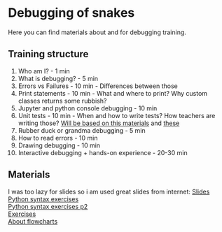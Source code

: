 # Debugging of snakes

Here you can find materials about and for debugging training.

## Training structure

1. Who am I? - 1 min
1. What is debugging? - 5 min
1. Errors vs Failures - 10 min - Differences between those
1. Print statements - 10 min - What and where to print? Why custom classes returns some rubbish?
1. Jupyter and python console debugging - 10 min
1. Unit tests - 10 min - When and how to write tests? How teachers are writing those? [Will be based on this materials](https://www.datacamp.com/community/tutorials/unit-testing-python)
and [these](https://docs.python.org/3/library/unittest.html)
1. Rubber duck or grandma debugging - 5 min
1. How to read errors - 10 min
1. Drawing debugging - 10 min
1. Interactive debugging + hands-on experience - 20-30 min

## Materials

I was too lazy for slides so i am used great slides from internet:
[Slides](https://bootcamp.burlingtoncodeacademy.com/lessons/tricks-of-the-trade/debugging.slides)  
[Python syntax exercises](https://humanitiesprogramming.github.io/exercises/python-debugging/)  
[Python syntax exercises p2](https://humanitiesprogramming.github.io/exercises/python-debugging/)  
[Exercises](https://runestone.academy/runestone/books/published/fopp/Exceptions/Exercises.html)  
[About flowcharts](https://www.zenflowchart.com/flowchart/)
